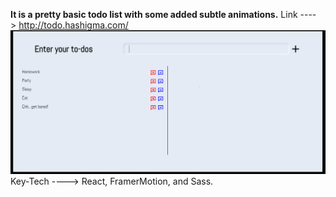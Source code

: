 **It is a pretty basic todo list with some added subtle animations.**
Link ---->  http://todo.hashigma.com/
![enter image description here](https://github.com/Priyanshu-C/TO-DO/blob/main/todolist/clip.PNG)
Key-Tech ----> React, FramerMotion, and Sass.

